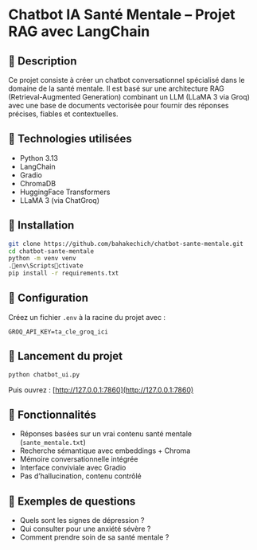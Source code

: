 
# Chatbot IA Santé Mentale – Projet RAG avec LangChain

## 🧠 Description

Ce projet consiste à créer un chatbot conversationnel spécialisé dans le domaine de la santé mentale.
Il est basé sur une architecture RAG (Retrieval-Augmented Generation) combinant un LLM (LLaMA 3 via Groq)
avec une base de documents vectorisée pour fournir des réponses précises, fiables et contextuelles.

## 🧰 Technologies utilisées

- Python 3.13
- LangChain
- Gradio
- ChromaDB
- HuggingFace Transformers
- LLaMA 3 (via ChatGroq)

## 🔧 Installation

```bash
git clone https://github.com/bahakechich/chatbot-sante-mentale.git
cd chatbot-sante-mentale
python -m venv venv
.env\Scriptsctivate
pip install -r requirements.txt
```

## 🔐 Configuration

Créez un fichier `.env` à la racine du projet avec :
```
GROQ_API_KEY=ta_cle_groq_ici
```

## 🚀 Lancement du projet

```bash
python chatbot_ui.py
```

Puis ouvrez : [http://127.0.0.1:7860](http://127.0.0.1:7860)

## 💬 Fonctionnalités

- Réponses basées sur un vrai contenu santé mentale (`sante_mentale.txt`)
- Recherche sémantique avec embeddings + Chroma
- Mémoire conversationnelle intégrée
- Interface conviviale avec Gradio
- Pas d’hallucination, contenu contrôlé

## 🧪 Exemples de questions

- Quels sont les signes de dépression ?
- Qui consulter pour une anxiété sévère ?
- Comment prendre soin de sa santé mentale ?

